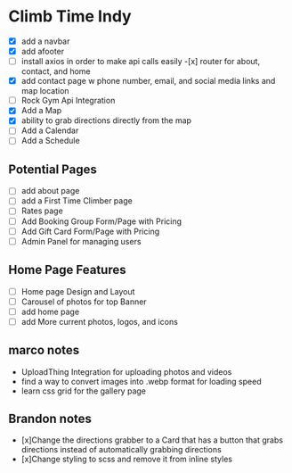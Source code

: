 # Climb Time Indy

- [x] add a navbar
- [x] add afooter
- [ ] install axios in order to make api calls easily -[x] router for about, contact, and home
- [x] add contact page w phone number, email, and social media links and map location
- [ ] Rock Gym Api Integration
- [x] Add a Map
- [x] ability to grab directions directly from the map
- [ ] Add a Calendar
- [ ] Add a Schedule

## Potential Pages

- [ ] add about page
- [ ] add a First Time Climber page
- [ ] Rates page
- [ ] Add Booking Group Form/Page with Pricing
- [ ] Add Gift Card Form/Page with Pricing
- [ ] Admin Panel for managing users

## Home Page Features

- [ ] Home page Design and Layout
- [ ] Carousel of photos for top Banner
- [ ] add home page
- [ ] add More current photos, logos, and icons

## marco notes

- UploadThing Integration for uploading photos and videos
- find a way to convert images into .webp format for loading speed
- learn css grid for the gallery page

## Brandon notes

- [x]Change the directions grabber to a Card that has a button that grabs directions instead of automatically grabbing directions
- [x]Change styling to scss and remove it from inline styles
